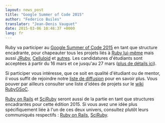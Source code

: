 ```yaml
---
layout: news_post
title: "Google Summer of Code 2015"
author: "Federico Builes"
translator: "Jean-Denis Vauguet"
date: 2015-03-06 10:48:37 +0000
lang: fr
---
```


Ruby va participer au [Google Summer of Code 2015][gsoc] en tant que structure
encadrante, pour chapeauter tous les projets liés à [Ruby lui-même][ruby-ideas]
mais aussi [JRuby][jruby-ideas], [Celluloid][celluloid] et [autres][ideas]. Les
candidatures d'étudiants sont acceptées à partir du 16 mars et ce jusqu'au 27
mars ([plus de détails ici][timeline]).

Si participer vous intéresse, que ce soit en qualité d'étudiant ou de mentor,
il vous suffit de rejoindre notre [liste de diffusion][ml] pour en savoir plus.
Vous pouver par ailleurs consulter une liste d'idées de projets sur le
[wiki RubyGSoC][ideas].

[Ruby on Rails][ror] et [SciRuby][sciruby] seront aussi de la partie en tant
que structures encadrantes pour cette édition 2015. Si vous avez une idée
plus spécifiquement liée à l'un de ces deux univers, consultez plutôt leurs
communiqués respectifs : [Ruby on Rails][ror-announcement],
[SciRuby][sciruby-ideas].

[gsoc]: http://www.google-melange.com/gsoc/document/show/gsoc_program/google/gsoc2015/about_page
[timeline]: http://www.google-melange.com/gsoc/events/google/gsoc2015
[jruby-ideas]: https://github.com/jruby/jruby/wiki/Google-Summer-of-Code-2015
[celluloid]: https://github.com/rubygsoc/rubygsoc/wiki/Ideas-List#celluloid
[ideas]: https://github.com/rubygsoc/rubygsoc/wiki/Ideas-List
[ml]: https://groups.google.com/forum/?hl=en#!forum/rubygsoc
[ror-announcement]: http://weblog.rubyonrails.org/2015/3/4/google-summer-of-code-2015/
[sciruby-ideas]: https://github.com/SciRuby/sciruby/wiki/Google-Summer-of-Code-2015-Ideas
[ruby-ideas]: https://github.com/rubygsoc/rubygsoc/wiki/Ideas-List#mri-matz-ruby-interpreter
[ror]: http://rubyonrails.org/
[sciruby]: http://sciruby.com/
